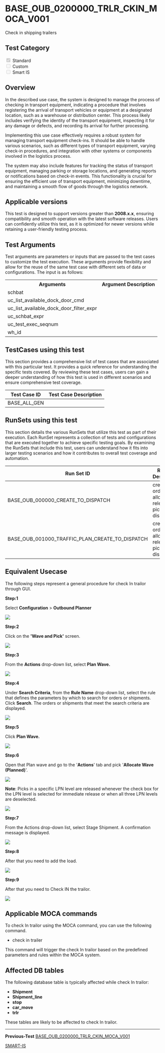 # **BASE_OUB_0200000_TRLR_CKIN_MOCA_V001**


<!-- SMART_DOC_GEN_TEST_DESCR - Start -->
Check in shipping trailers
<!-- SMART_DOC_GEN_TEST_DESCR - End -->

## **Test Category**

<input type="checkbox" checked disabled> Standard
<br>
<input type="checkbox" disabled> Custom
<br>
<input type="checkbox" disabled> Smart IS

## **Overview**

In the described use case, the system is designed to manage the process of checking in transport equipment, indicating a procedure that involves registering the arrival of transport vehicles or equipment at a designated location, such as a warehouse or distribution center. This process likely includes verifying the identity of the transport equipment, inspecting it for any damage or defects, and recording its arrival for further processing.

Implementing this use case effectively requires a robust system for managing transport equipment check-ins. It should be able to handle various scenarios, such as different types of transport equipment, varying check-in procedures, and integration with other systems or components involved in the logistics process.

The system may also include features for tracking the status of transport equipment, managing parking or storage locations, and generating reports or notifications based on check-in events. This functionality is crucial for ensuring the efficient use of transport equipment, minimizing downtime, and maintaining a smooth flow of goods through the logistics network.


## **Applicable versions**

This test is designed to support versions greater than **2008.x.x**,
ensuring compatibility and smooth operation with the latest software
releases. Users can confidently utilize this test, as it is optimized
for newer versions while retaining a user-friendly testing process.

## **Test Arguments**

Test arguments are parameters or inputs that are passed to the test
cases to customize the test execution. These arguments provide
flexibility and allow for the reuse of the same test case with different
sets of data or configurations. The input is as follows:


<!-- SMART_DOC_GEN_TEST_ARG - Start -->
<table>
<tr><th>Arguments</th><th>Argument Description</th></tr>
<tr><td>schbat</td><td></td></tr>
<tr><td>uc_list_available_dock_door_cmd</td><td></td></tr>
<tr><td>uc_list_available_dock_door_filter_expr</td><td></td></tr>
<tr><td>uc_schbat_expr</td><td></td></tr>
<tr><td>uc_test_exec_seqnum</td><td></td></tr>
<tr><td>wh_id</td><td></td></tr>
</table>
<!-- SMART_DOC_GEN_TEST_ARG - End -->

## **TestCases using this test**

This section provides a comprehensive list of test cases that are associated with this particular test. It provides a quick reference for understanding the specific tests covered. By reviewing these test cases, users can gain a deeper understanding of how this test is used in different scenarios and ensure comprehensive test coverage.


<!-- SMART_DOC_GEN_TEST_CASE_USING_THIS - Start -->
| Test Case ID | Test Case Description |
| ------------ | --------------------- |
| BASE_ALL_GEN |  |

<!-- SMART_DOC_GEN_TEST_CASE_USING_THIS - End -->

## **RunSets using this test**

This section details the various RunSets that utilize this test as part of their execution. Each RunSet represents a collection of tests and configurations that are executed together to achieve specific testing goals. By examining the RunSets that include this test, users can understand how it fits into larger testing scenarios and how it contributes to overall test coverage and automation.


<!-- SMART_DOC_GEN_RUN_SET_USING_THIS - Start -->
| Run Set ID | Run Set Description |
| ---------- | ------------------- |
| BASE_OUB_000000_CREATE_TO_DISPATCH | create order, plan, allocate, release, pick, dispatch |
| BASE_OUB_001000_TRAFFIC_PLAN_CREATE_TO_DISPATCH | create order, plan, allocate, release, pick, dispatch |

<!-- SMART_DOC_GEN_RUN_SET_USING_THIS - End -->

## **Equivalent Usecase**

The following steps represent a general procedure for check In trailor through GUI.

**Step:1**

Select **Configuration** > **Outbound Planner**

![](BASE_OUB_0200000_TRLR_CKIN_MOCA_V001/image1.png)

**Step:2**

Click on the **'Wave and Pick'** screen.

![](BASE_OUB_0200000_TRLR_CKIN_MOCA_V001/image2.png)

**Step:3**

From the **Actions** drop-down list, select **Plan Wave.**

![](BASE_OUB_0200000_TRLR_CKIN_MOCA_V001/image3.png)

**Step:4**

Under **Search Criteria**, from the **Rule Name** drop-down list, select the rule that defines the parameters by which to search for orders or shipments. Click **Search**. The orders or shipments that meet the search criteria are displayed.

![](BASE_OUB_0200000_TRLR_CKIN_MOCA_V001/image4.png)

**Step:5**

Click **Plan Wave.**

![](BASE_OUB_0200000_TRLR_CKIN_MOCA_V001/image5.png)

**Step:6**

Open that Plan wave and go to the '**Actions**' tab and pick '**Allocate Wave (Planned)**'.

![](BASE_OUB_0200000_TRLR_CKIN_MOCA_V001/image6.png)

**Note**: Picks in a specific LPN level are released whenever the check box for the LPN level is selected for immediate release or when all three LPN levels are deselected.

![](BASE_OUB_0200000_TRLR_CKIN_MOCA_V001/image7.png)

**Step:7**

From the Actions drop-down list, select Stage Shipment. A confirmation message is displayed.

![](BASE_OUB_0200000_TRLR_CKIN_MOCA_V001/image8.png)

**Step:8**

After that you need to add the load.

![](BASE_OUB_0200000_TRLR_CKIN_MOCA_V001/image9.png)

**Step:9**

After that you need to Check IN the trailor.

![](BASE_OUB_0200000_TRLR_CKIN_MOCA_V001/image10.png)



## **Applicable MOCA commands**

To check In trailor using the MOCA command, you can use the following command.

- check in trailer

This command will trigger the check In trailor based on the predefined parameters and rules within the MOCA system.

## **Affected DB tables**

The following database table is typically affected while check In trailor:

- **Shipment**
- **Shipment_line**
- **stop**
- **car_move**
- **trlr**

These tables are likely to be affected to check In trailor.

---

**Previous-Test**
 [BASE_OUB_0200000_TRLR_CKIN_MOCA_V001](./tests_docs/BASE_OUB_0200000_TRLR_CKIN_MOCA_V001.md)
 

  
[SMART-IS](https://www.smart-is.pk) 